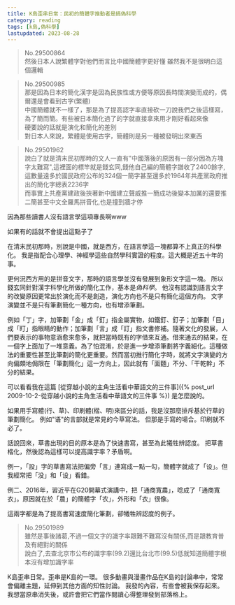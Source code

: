 ```yaml
---
title: K島歪串日常：民初的簡體字推動者是搞偽科學
category: reading
tags: [k島,偽科學]
lastupdated: 2023-08-28
---
```


> No.29500864  
> 然後日本人說繁體字對他們而言比中國簡體字更好懂 雖然我不是很明白這個邏輯

> No.29500985  
> 那是因為日本的簡化漢字是因為民族性或方便等原因長時間演變而成的，偶爾還是會看到古字(繁體)  
> 中國簡體就不一樣了，那是為了提高認字率直接砍一刀說我們之後這樣寫，為了簡而簡。有些被日本簡化過了的字就直接拿來用才剛好看起來像  
> 硬要說的話就是演化和簡化的差別  
> 對日本人來說，繁體是使用古字，簡體則是另一種被發明出來東西

> No.29501962  
> 說白了就是清末民初那時的文人一直有"中國落後的原因有一部分因為方塊字太難寫",這裡面的標竿就是錢玄同,錢他自己編的簡體字譜收了2400餘字,這數量遠多於國民政府公布的324個一簡字甚至還多於1964年共產黨政府推出的簡化字總表2236字  
> 而事實上共產黨建政後挾著新中國建立聲威推一簡成功後變本加厲的還要推二簡甚至中文全羅馬拼音化,也是撞到牆才停

因為那些讀書人沒有語言學這項專長啊www

如果有的話就不會提出這點子了

<!--more-->

在清末民初那時，別說是中國，就是西方，在語言學這一塊都算不上真正的科學化。
我是指配合心理學、神經學這些自然學科實證的程度。這大概是近五十年的事。

更何況西方用的是拼音文字，那時的語言學並沒有發展到象形文字這一塊。
所以錢玄同針對漢字科學化所做的簡化工作，基本是*偽科學*。
他沒有認識到語言文字的改變原因更常出於演化而不是創造，演化方向也不是只有簡化這個方向。
文字演變並不是只有筆劃簡化一種方向，也有增添筆劃。

例如「丁」字，加筆劃「金」成「釘」指金屬實物，如鐵釘、釘子；加筆劃「目」成「盯」指眼睛的動作；加筆劃「言」成「訂」指文書修補。隨著文化的發展，人們要表示的事物意涵愈來愈多，就把當時既有的字借來互通。借來通去的結果，在一個字上面加了一堆意義。為了怕混淆，於是進一步增添筆劃將字義細化。這種做法的重要性甚至比筆劃的簡化更重要。然而當初推行簡化字時，就將文字演變的方向偏頗地侷限在「筆劃簡化」這一方向上，因此就有「面麵」不分、「干乾幹」不分的結果。

可以看看我在這篇 [從穿越小說的主角生活看中華語文的三件事]({% post_url 2009-10-2-從穿越小說的主角生活看中華語文的三件事 %}) 是怎麼說的。

如果用手寫體(行、草)、印刷體(楷、明)來區分的話，我是沒那麼排斥基於行草的筆劃簡化。
例如"语"的言部就是常見的今草寫法。
但那是手寫的場合。印刷就不必了。

話說回來，草書出現的目的原本是為了快速書寫，甚至為此犧牲辨認度。
把草書楷化，然後認為這樣可以提高識字率？矛盾啊。

例一，「設」字的草書寫法把偏旁「言」連寫成一點一勾，簡體字就成了「设」。但我經常把「没」和「设」看錯。

例二、2016年，習近平在G20開幕式演講中，把「通商寬農」，唸成了「通商寬衣」。原因就在於「農」的簡體字「农」，外形和「衣」很像。

這兩字都是為了提高書寫速度簡化筆劃，卻犧牲辨認度的例子。

> No.29501989  
> 雖然是事後諸葛,不過一個文字的識字率跟難不難寫沒有關係,而是跟教育普及有絕對的關係  
> 說白了,去查北京市公布的識字率(99.2)還比台北市(99.5)低就知道簡體字根本沒有增加識字率

<div class="note">
K島歪串日常。歪串是K島的一環。
很多動畫與漫畫作品在K島的討論串中，常常會偏離主題，延伸到其他方面的知性討論。
我發的內容，有些會被我保存起來。我想當原串消失後，或許會把它們當作閱讀心得整理發到部落格上。
</div>
